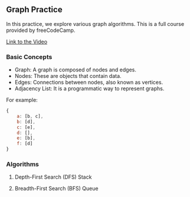 ## Graph Practice

In this practice, we explore various graph algorithms. This is a full course provided by freeCodeCamp.

[Link to the Video](https://www.youtube.com/watch?v=tWVWeAqZ0WU&ab_channel=freeCodeCamp.org)

### Basic Concepts

- Graph: A graph is composed of nodes and edges.
- Nodes: These are objects that contain data.
- Edges: Connections between nodes, also known as vertices.
- Adjacency List: It is a programmatic way to represent graphs.

For example:

```javascript
{
    a: [b, c],
    b: [d],
    c: [e],
    d: [],
    e: [b],
    f: [d]
}
```

### Algorithms

1. Depth-First Search (DFS) Stack

2. Breadth-First Search (BFS) Queue
